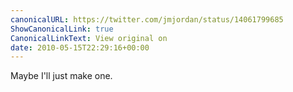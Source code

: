 ```yaml
---
canonicalURL: https://twitter.com/jmjordan/status/14061799685
ShowCanonicalLink: true
CanonicalLinkText: View original on
date: 2010-05-15T22:29:16+00:00
---
```

Maybe I'll just make one.
